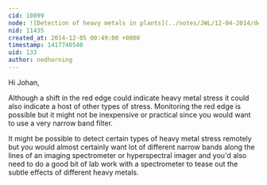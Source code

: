 ```yaml
---
cid: 10899
node: ![Detection of heavy metals in plants](../notes/JWL/12-04-2014/detection-of-heavy-metals-in-plants)
nid: 11435
created_at: 2014-12-05 00:49:00 +0000
timestamp: 1417740540
uid: 133
author: nedhorning
---
```


Hi Johan,

Although a shift in the red edge could indicate heavy metal stress it could also indicate a host of other types of stress. Monitoring the red edge is possible but it might not be inexpensive or practical since you would want to use a very narrow band filter. 

It might be possible to detect certain types of heavy metal stress remotely but you would almost certainly want lot of different narrow bands along the lines of an imaging spectrometer or hyperspectral imager and you'd also need to do a good bit of lab work with a spectrometer to tease out the subtle effects of different heavy metals. 